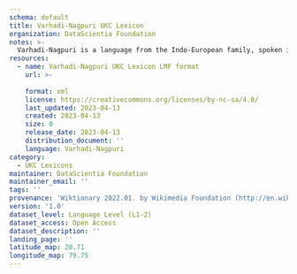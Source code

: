 ```yaml
---
schema: default
title: Varhadi-Nagpuri UKC Lexicon
organization: DataScientia Foundation
notes: >-
  Varhadi-Nagpuri is a language from the Indo-European family, spoken in Eurasia. The UKC Lexicon of Varhadi-Nagpuri is represented as a lexico-semantic network. It consists of words, word senses, synsets, as well as sense-level and synset-level relationships.
resources:
  - name: Varhadi-Nagpuri UKC Lexicon LMF format
    url: >-
      
    format: xml
    license: https://creativecommons.org/licenses/by-nc-sa/4.0/
    last_updated: 2023-04-13
    created: 2023-04-13
    size: 0
    release_date: 2023-04-13
    distribution_document: ''
    language: Varhadi-Nagpuri
category:
  - UKC Lexicons
maintainer: DataScientia Foundation
maintainer_email: ''
tags: ''
provenance: 'Wiktionary 2022.01. by Wikimedia Foundation (http://en.wiktionary.org); Princeton WordNet 2.1 by Princeton University (https://wordnet.princeton.edu)'
version: '1.0'
dataset_level: Language Level (L1-2)
dataset_access: Open Access
dataset_description: ''
landing_page: ''
latitude_map: 20.71
longitude_map: 79.75
---
```

